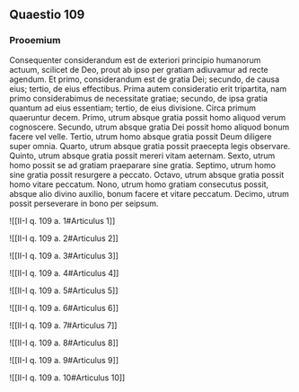 ## Quaestio 109

### Prooemium

Consequenter considerandum est de exteriori principio humanorum actuum, scilicet de Deo, prout ab ipso per gratiam adiuvamur ad recte agendum. Et primo, considerandum est de gratia Dei; secundo, de causa eius; tertio, de eius effectibus. Prima autem consideratio erit tripartita, nam primo considerabimus de necessitate gratiae; secundo, de ipsa gratia quantum ad eius essentiam; tertio, de eius divisione. Circa primum quaeruntur decem. Primo, utrum absque gratia possit homo aliquod verum cognoscere. Secundo, utrum absque gratia Dei possit homo aliquod bonum facere vel velle. Tertio, utrum homo absque gratia possit Deum diligere super omnia. Quarto, utrum absque gratia possit praecepta legis observare. Quinto, utrum absque gratia possit mereri vitam aeternam. Sexto, utrum homo possit se ad gratiam praeparare sine gratia. Septimo, utrum homo sine gratia possit resurgere a peccato. Octavo, utrum absque gratia possit homo vitare peccatum. Nono, utrum homo gratiam consecutus possit, absque alio divino auxilio, bonum facere et vitare peccatum. Decimo, utrum possit perseverare in bono per seipsum.

![[II-I q. 109 a. 1#Articulus 1]]

![[II-I q. 109 a. 2#Articulus 2]]

![[II-I q. 109 a. 3#Articulus 3]]

![[II-I q. 109 a. 4#Articulus 4]]

![[II-I q. 109 a. 5#Articulus 5]]

![[II-I q. 109 a. 6#Articulus 6]]

![[II-I q. 109 a. 7#Articulus 7]]

![[II-I q. 109 a. 8#Articulus 8]]

![[II-I q. 109 a. 9#Articulus 9]]

![[II-I q. 109 a. 10#Articulus 10]]

